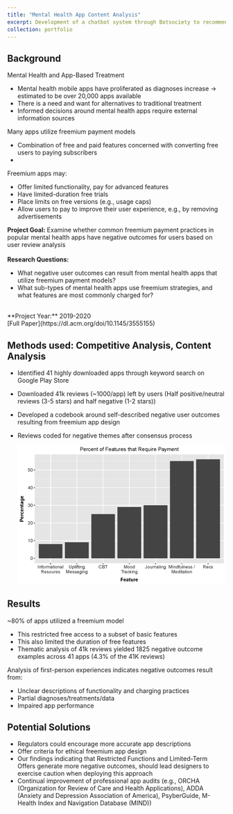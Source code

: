 ```yaml
---
title: "Mental Health App Content Analysis"
excerpt: Development of a chatbot system through Botsociety to recommend mental health mobile apps and quickly reduce a large set of apps to a handful of personalized options<br><br><img src='/images/CoverImages/MHapps_Cover.png' alt = 'Evaluative Research. Mental Health App Content Analysis. Exploring common app features and pricing strategies. Quantitative, Competitive Analysis, Content Analysis'>"
collection: portfolio
---
```


## Background
Mental Health and App-Based Treatment
- Mental health mobile apps have proliferated as diagnoses increase -> estimated to be over 20,000 apps available
- There is a need and want for alternatives to traditional treatment
- Informed decisions around mental health apps require external information sources

Many apps utilize freemium payment models
- Combination of free and paid features concerned with converting free users to paying subscribers
- 
Freemium apps may:
- Offer limited functionality, pay for advanced features
- Have limited-duration free trials
- Place limits on free versions (e.g., usage caps)
- Allow users to pay to improve their user experience, e.g., by removing advertisements


**Project Goal:** Examine whether common freemium payment practices in popular mental health apps have negative outcomes for users based on user review analysis <br>
<br>
**Research Questions:** <br>
- What negative user outcomes can result from mental health apps that utilize freemium payment models? <br>
- What sub-types of mental health apps use freemium strategies, and what features are most commonly charged for? <br>
<br>
**Project Year:** 2019-2020 <br>
[Full Paper](https://dl.acm.org/doi/10.1145/3555155)

## Methods used: Competitive Analysis, Content Analysis
- Identified 41 highly downloaded apps through keyword search on Google Play Store
- Downloaded 41k reviews (~1000/app) left by users (Half positive/neutral reviews (3-5 stars) and half negative (1-2 stars))
- Developed a codebook around self-described negative user outcomes resulting from freemium app design
- Reviews coded for negative themes after consensus process

  <img src = '/images/AppFeatures.png'>

## Results
~80% of apps utilized a freemium model
- This restricted free access to a subset of basic features
- This also limited the duration of free features
- Thematic analysis of 41k reviews yielded 1825 negative outcome examples across 41 apps (4.3% of the 41K reviews)

Analysis of first-person experiences indicates negative outcomes result from:
- Unclear descriptions of functionality and charging practices
- Partial diagnoses/treatments/data
- Impaired app performance


## Potential Solutions
- Regulators could encourage more accurate app descriptions
- Offer criteria for ethical freemium app design
- Our findings indicating that Restricted Functions and Limited-Term Offers generate more negative outcomes, should lead designers to exercise caution when deploying this approach
- Continual improvement of professional app audits (e.g., ORCHA (Organization for Review of Care and Health Applications), ADDA (Anxiety and Depression Association of America), PsyberGuide, M-Health Index and Navigation Database (MIND))

